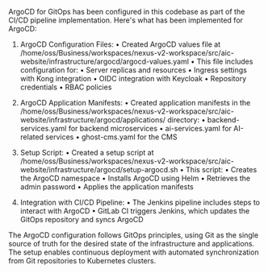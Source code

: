 ArgoCD for GitOps has been configured in this codebase as part of the CI/CD pipeline 
implementation. Here's what has been implemented for ArgoCD:

1. ArgoCD Configuration Files:
   • Created ArgoCD values file at 
/home/oss/Business/workspaces/nexus-v2-workspace/src/aic-website/infrastructure/argocd/argocd-values.yaml
   • This file includes configuration for:
     • Server replicas and resources
     • Ingress settings with Kong integration
     • OIDC integration with Keycloak
     • Repository credentials
     • RBAC policies

2. ArgoCD Application Manifests:
   • Created application manifests in the 
/home/oss/Business/workspaces/nexus-v2-workspace/src/aic-website/infrastructure/argocd/applications/ 
directory:
     • backend-services.yaml for backend microservices
     • ai-services.yaml for AI-related services
     • ghost-cms.yaml for the CMS

3. Setup Script:
   • Created a setup script at 
/home/oss/Business/workspaces/nexus-v2-workspace/src/aic-website/infrastructure/argocd/setup-argocd.sh
   • This script:
     • Creates the ArgoCD namespace
     • Installs ArgoCD using Helm
     • Retrieves the admin password
     • Applies the application manifests

4. Integration with CI/CD Pipeline:
   • The Jenkins pipeline includes steps to interact with ArgoCD
   • GitLab CI triggers Jenkins, which updates the GitOps repository and syncs ArgoCD

The ArgoCD configuration follows GitOps principles, using Git as the single source of truth for the 
desired state of the infrastructure and applications. The setup enables continuous deployment with 
automated synchronization from Git repositories to Kubernetes clusters.